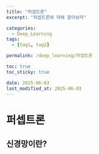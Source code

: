 ```yaml
---
title: "퍼셉트론"
excerpt: "퍼셉트론에 대해 알아보자"

categories:
  - Deep_Learning
tags:
  - [tag1, tag2]

permalink: /deep_learning/퍼셉트론

toc: true
toc_sticky: true

date: 2025-06-03
last_modified_at: 2025-06-03
---
```


# 퍼셉트론

## 신경망이란?


